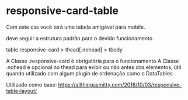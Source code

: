 # responsive-card-table

Com este css você terá uma tabela amigável para mobile.

deve seguir a estrutura padrão para o devido funcionamento

table.responsive-card
	> thead[.nohead]
	> tbody


A Classe .responsive-card é obrigatória para o funcionamento
A Classe .nohead é opcional no thead para exibir ou não antes dos elementos, útil quando utilizado com algum plugin de ordenação como o DataTables



Utilizado como base: https://allthingssmitty.com/2016/10/03/responsive-table-layout/